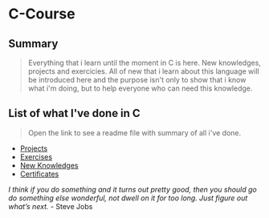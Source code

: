 # C-Course


## Summary

> Everything that i learn until the moment in C is here. New knowledges, projects and exercicies. All of new that i learn about this language will be introduced here and the purpose isn't only to show that i know what i'm doing, but to help everyone who can need this knowledge.

## List of what I've done in C 

> Open the link to see a readme file with summary of all i've done.

- [Projects](https://github.com/dario-gms/C-Course/blob/main/PROJECTS.md)
- [Exercises](https://github.com/dario-gms/C-Course/blob/main/EXERCISES.md)
- [New Knowledges](https://github.com/dario-gms/C-Course/blob/main/KNOWLEDGE.md)
- [Certificates](https://github.com/dario-gms/Certificados/blob/main/README.md)







 *I think if you do something and it turns out pretty good, then you should go do something else wonderful, not dwell on it for too long. Just figure out what’s next.* - Steve Jobs
